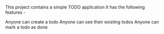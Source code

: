 This project contains a simple TODO application It has the following features -

Anyone can create a todo
Anyone can see their existing todos
Anyone can mark a todo as done
